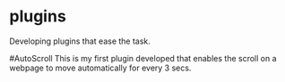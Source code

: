 # plugins
Developing plugins that ease the task.

#AutoScroll
This is my first plugin developed that enables the scroll  on a webpage to move automatically for every 3 secs. 
